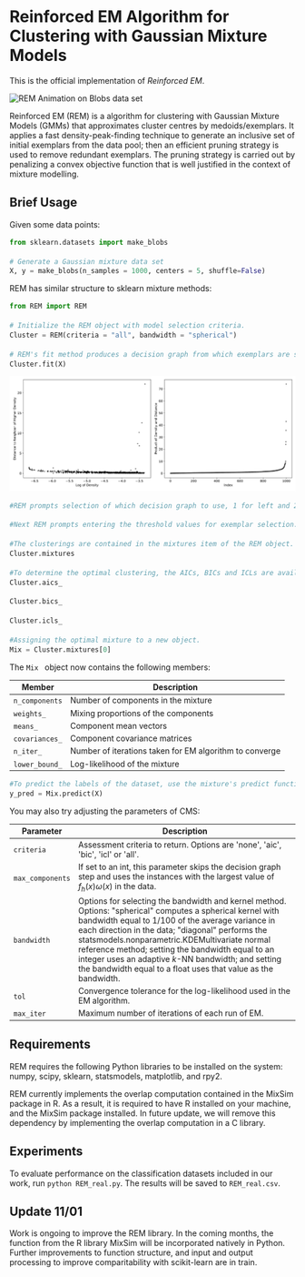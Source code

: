 # Reinforced EM Algorithm for Clustering with Gaussian Mixture Models

This is the official implementation of *Reinforced EM*.

![REM Animation on Blobs data set](Blobs.gif)

Reinforced EM (REM) is a algorithm for clustering with Gaussian Mixture Models (GMMs) that approximates cluster centres by medoids/exemplars. It applies a fast density-peak-finding technique to generate an inclusive set of initial exemplars from the data pool; then an efficient pruning strategy is used to remove redundant exemplars. The pruning strategy is carried out by penalizing a convex objective function that is well justified in the context of mixture modelling. 

## Brief Usage

Given some data points:

```python
from sklearn.datasets import make_blobs

# Generate a Gaussian mixture data set
X, y = make_blobs(n_samples = 1000, centers = 5, shuffle=False)
```

REM has similar structure to sklearn mixture methods:

```python
from REM import REM

# Initialize the REM object with model selection criteria.
Cluster = REM(criteria = "all", bandwidth = "spherical")

# REM's fit method produces a decision graph from which exemplars are selected. 
Cluster.fit(X)
```
![REM decision graph on Blobs data set](Blobs_Decision.png)
```python
#REM prompts selection of which decision graph to use, 1 for left and 2 for right. 

#Next REM prompts entering the threshold values for exemplar selection. 

#The clusterings are contained in the mixtures item of the REM object. 
Cluster.mixtures

#To determine the optimal clustering, the AICs, BICs and ICLs are available. 
Cluster.aics_

Cluster.bics_

Cluster.icls_

#Assigning the optimal mixture to a new object. 
Mix = Cluster.mixtures[0]

```


The `Mix ` object now contains the following members:

Member | Description
--- | ---
`n_components` | Number of components in the mixture
`weights_` | Mixing proportions of the components
`means_` | Component mean vectors
`covariances_` | Component covariance matrices
`n_iter_` | Number of iterations taken for EM algorithm to converge
`lower_bound_` | Log-likelihood of the mixture

```python
#To predict the labels of the dataset, use the mixture's predict function. 
y_pred = Mix.predict(X)

```


You may also try adjusting the parameters of CMS:

Parameter | Description
--- | ---
``criteria`` | Assessment criteria to return. Options are 'none', 'aic', 'bic', 'icl' or 'all'. 
``max_components`` | If set to an int, this parameter skips the decision graph step and uses the instances with the largest value of $f_h(x)\omega(x)$ in the data. 
``bandwidth`` | Options for selecting the bandwidth and kernel method. Options: "spherical" computes a spherical kernel with bandwidth equal to 1/100 of the average variance in each direction in the data; "diagonal" performs the statsmodels.nonparametric.KDEMultivariate normal reference method; setting the bandwidth equal to an integer uses an adaptive $k$-NN bandwidth; and setting the bandwidth equal to a float uses that value as the bandwidth. 
``tol`` | Convergence tolerance for the log-likelihood used in the EM algorithm. 
``max_iter`` | Maximum number of iterations of each run of EM. 


## Requirements

REM requires the following Python libraries to be installed on the system: numpy, scipy, sklearn, statsmodels, matplotlib, and rpy2. 

REM currently implements the overlap computation contained in the MixSim package in R. As a result, it is required to have R installed on your machine, and the MixSim package installed. In future update, we will remove this dependency by implementing the overlap computation in a C library. 

## Experiments

To evaluate performance on the classification datasets included in our work, run `python REM_real.py`. The results will be saved to `REM_real.csv`. 


## Update 11/01

Work is ongoing to improve the REM library. In the coming months, the function from the R library MixSim will be incorporated natively in Python. Further improvements to function structure, and input and output processing to improve comparitability with scikit-learn are in train.
